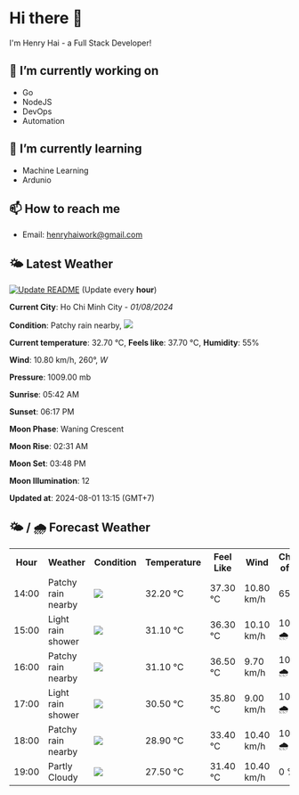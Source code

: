 # Hi there 👋

I'm Henry Hai - a Full Stack Developer!

## 🔭 I’m currently working on

- Go
- NodeJS
- DevOps
- Automation

## 🌱 I’m currently learning

- Machine Learning
- Ardunio

## 📫 How to reach me

- Email: <henryhaiwork@gmail.com>

## 🌤️ Latest Weather
[![Update README](https://github.com/henry0hai/henry0hai/actions/workflows/udpateReadme.yml/badge.svg)](https://github.com/henry0hai/henry0hai/actions/workflows/udpateReadme.yml)
(Update every **hour**)
<!-- CURRENT_WEATHER:START -->
**Current City**: Ho Chi Minh City - *01/08/2024*

**Condition**: Patchy rain nearby, <img src="https://cdn.weatherapi.com/weather/64x64/day/176.png"/>

**Current temperature**: 32.70 °C, **Feels like**: 37.70 °C, **Humidity**: 55%

**Wind**: 10.80 km/h, 260°, *W*

**Pressure**: 1009.00 mb

**Sunrise**: 05:42 AM

**Sunset**: 06:17 PM

**Moon Phase**: Waning Crescent

**Moon Rise**: 02:31 AM

**Moon Set**: 03:48 PM

**Moon Illumination**: 12

**Updated at**: 2024-08-01 13:15 (GMT+7)<!-- CURRENT_WEATHER:END -->

## 🌤️ / 🌧️ Forecast Weather
<!-- FORECAST_WEATHER:START -->
<table>
		<tr>
			<th>Hour</th>
			<th>Weather</th>
			<th>Condition</th>
			<th>Temperature</th>
			<th>Feel Like</th>
			<th>Wind</th>
			<th>Chance of Rain</th>
		</tr>
				<tr>
					<td>14:00</td>
					<td>Patchy rain nearby</td>
					<td><img src='https://cdn.weatherapi.com/weather/64x64/day/176.png'/></td>
					<td>32.20 °C</td>
					<td>37.30 °C</td>
					<td>10.80 km/h</td>
					<td>65 %</td>
				</tr>
				<tr>
					<td>15:00</td>
					<td>Light rain shower</td>
					<td><img src='https://cdn.weatherapi.com/weather/64x64/day/353.png'/></td>
					<td>31.10 °C</td>
					<td>36.30 °C</td>
					<td>10.10 km/h</td>
					<td>100 % 🌧️</td>
				</tr>
				<tr>
					<td>16:00</td>
					<td>Patchy rain nearby</td>
					<td><img src='https://cdn.weatherapi.com/weather/64x64/day/176.png'/></td>
					<td>31.10 °C</td>
					<td>36.50 °C</td>
					<td>9.70 km/h</td>
					<td>100 % 🌧️</td>
				</tr>
				<tr>
					<td>17:00</td>
					<td>Light rain shower</td>
					<td><img src='https://cdn.weatherapi.com/weather/64x64/day/353.png'/></td>
					<td>30.50 °C</td>
					<td>35.80 °C</td>
					<td>9.00 km/h</td>
					<td>100 % 🌧️</td>
				</tr>
				<tr>
					<td>18:00</td>
					<td>Patchy rain nearby</td>
					<td><img src='https://cdn.weatherapi.com/weather/64x64/day/176.png'/></td>
					<td>28.90 °C</td>
					<td>33.40 °C</td>
					<td>10.40 km/h</td>
					<td>100 % 🌧️</td>
				</tr>
				<tr>
					<td>19:00</td>
					<td>Partly Cloudy </td>
					<td><img src='https://cdn.weatherapi.com/weather/64x64/night/116.png'/></td>
					<td>27.50 °C</td>
					<td>31.40 °C</td>
					<td>10.40 km/h</td>
					<td>0 %</td>
				</tr>
</table>
<!-- FORECAST_WEATHER:END -->
